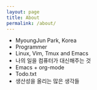 ```yaml
---
layout: page
title: About
permalink: /about/
---
```


* MyoungJun Park, Korea
* Programmer
* Linux, Vim, Tmux and Emacs
* 나의 일을 컴퓨터가 대신해주는 것
* Emacs + org-mode
* Todo.txt
* 생산성을 올리는 많은 생각들
